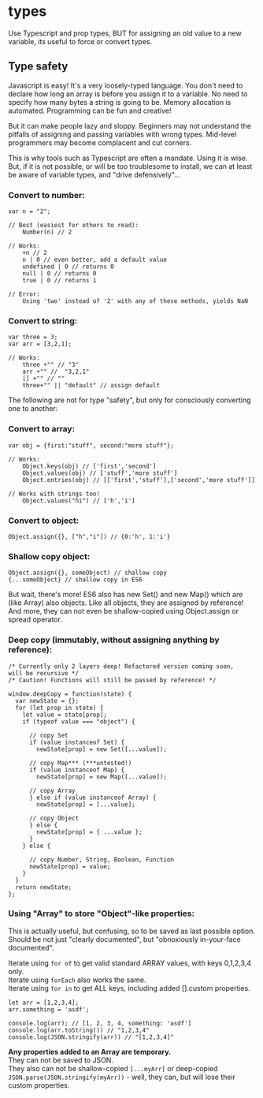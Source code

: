 # types

Use Typescript and prop types, BUT for assigning an old value to a new variable, its useful to force or convert types.

## Type safety

Javascript is easy! It's a very loosely-typed language. You don't need to declare how long an array is before you assign it to a variable. No need to specify how many bytes a string is going to be. Memory allocation is automated. Programming can be fun and creative!

But it can make people lazy and sloppy. Beginners may not understand the pitfalls of assigning and passing variables with wrong types. Mid-level programmers may become complacent and cut corners.

This is why tools such as Typescript are often a mandate. Using it is wise. But, if it is not possible, or will be too troublesome to install, we can at least be aware of variable types, and "drive defensively"...

### Convert to number:

```text
var n = "2";  

// Best (easiest for others to read):
    Number(n) // 2

// Works:  
    +n // 2
    n | 0 // even better, add a default value  
    undefined | 0 // returns 0  
    null | 0 // returns 0  
    true | 0 // returns 1  

// Error:  
    Using 'two' instead of '2' with any of these methods, yields NaN
```

### Convert to string:

```text
var three = 3;  
var arr = [3,2,1];  

// Works:  
    three +"" // "3"  
    arr +"" //  "3,2,1"  
    [] +"" // ""  
    three+"" || "default" // assign default
```

The following are not for type "safety", but only for consciously converting one to another:

### Convert to array:

```text
var obj = {first:"stuff", second:"more stuff"};  

// Works:  
    Object.keys(obj) // ['first','second'] 
    Object.values(obj) // ['stuff','more stuff']
    Object.entries(obj) // [['first','stuff'],['second','more stuff']]

// Works with strings too!  
    Object.values("hi") // ['h','i']
```

### Convert to object:

```text
Object.assign({}, ["h","i"]) // {0:'h', 1:'i'}
```

### **Shallow copy object:**

```text
Object.assign({}, someObject) // shallow copy  
{...someObject} // shallow copy in ES6
```

But wait, there's more! ES6 also has new Set\(\) and new Map\(\) which are \(like Array\) also objects. Like all objects, they are assigned by reference! And more, they can not even be shallow-copied using Object.assign or spread operator.

### Deep copy \(immutably, without assigning anything by reference\):

```text
/* Currently only 2 layers deep! Refactored version coming soon,  
will be recursive */  
/* Caution! Functions will still be passed by reference! */  

window.deepCopy = function(state) {  
  var newState = {};  
  for (let prop in state) {  
    let value = state[prop];  
    if (typeof value === "object") {  

      // copy Set  
      if (value instanceof Set) {  
        newState[prop] = new Set([...value]);  

      // copy Map*** (***untested!)  
      if (value instanceof Map) {  
        newState[prop] = new Map([...value]);  

      // copy Array  
      } else if (value instanceof Array) {  
        newState[prop] = [...value];  

      // copy Object  
      } else {  
        newState[prop] = { ...value };  
      }  
    } else {  

      // copy Number, String, Boolean, Function  
      newState[prop] = value;  
    }  
  }  
  return newState;  
};
```

### Using "Array" to store "Object"-like properties:

This is actually useful, but confusing, so to be saved as last possible option.  
Should be not just "clearly documented", but "obnoxiously in-your-face documented".

Iterate using `for of` to get valid standard ARRAY values, with keys 0,1,2,3,4 only.  
Iterate using `forEach` also works the same.  
Iterate using `for in` to get ALL keys, including added \[\].custom properties.

```text
let arr = [1,2,3,4];
arr.something = 'asdf';

console.log(arr); // [1, 2, 3, 4, something: 'asdf']
console.log(arr.toString()) // "1,2,3,4"
console.log(JSON.stringify(arr)) // "[1,2,3,4]"
```

**Any properties added to an Array are temporary.**  
They can not be saved to JSON.  
They also can not be shallow-copied `[...myArr]` or deep-copied `JSON.parse(JSON.stringify(myArr))` - well, they can, but will lose their custom properties.

